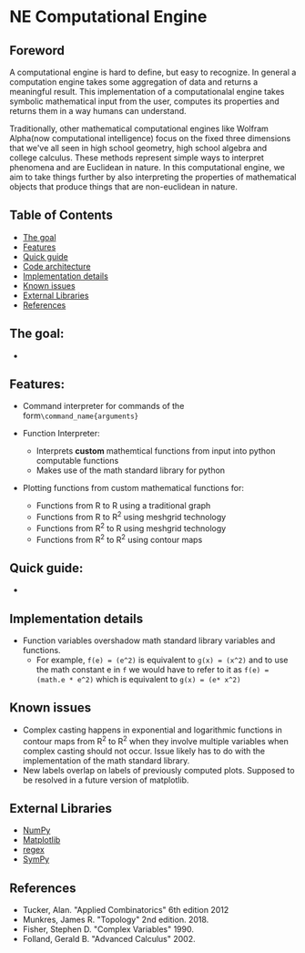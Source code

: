 # NE Computational Engine

## Foreword

A computational engine is hard to define, but easy to recognize. 
In general a computation engine takes some aggregation of data and returns a meaningful result. This implementation of a computationalal engine 
takes symbolic mathematical input from the user, computes its properties and returns them in a way humans can understand. 
 
Traditionally, other mathematical computational engines like Wolfram Alpha(now computational intelligence) focus on 
the fixed three dimensions that we've all seen in high school geometry, high school algebra and college calculus. 
These methods represent simple ways to interpret phenomena and are Euclidean in nature.
In this computational engine, we aim to take things further by also interpreting
the properties of mathematical objects that produce things that are non-euclidean in nature. 
  

## Table of Contents
- [The goal](#The-goal)
- [Features](#Features)
- [Quick guide](#Quick-guide)
- [Code architecture](#Code-architecture)
- [Implementation details](#Implementation-details)
- [Known issues](#Known-issues)
- [External Libraries](#External-Libraries)
- [References](#References)

## The goal:

- 

## Features: 
- Command interpreter for commands of the form`\command_name{arguments}`
- Function Interpreter:
  - Interprets **custom** mathemtical functions from input into python computable functions
  - Makes use of the math standard library for python
  
- Plotting functions from custom mathematical functions for:
  - Functions from R to R <sup></sup> using a traditional graph
  - Functions from R to R<sup>2</sup> using meshgrid technology
  - Functions from R<sup>2</sup> to R using meshgrid technology
  - Functions from R<sup>2</sup> to R<sup>2</sup> using contour maps
  
  
 
## Quick guide:

- 


## Implementation details

- Function variables overshadow math standard 
library variables and functions. 
    - For example,
`f(e) = (e^2)` is equivalent to `g(x) = (x^2)` and to use the 
math constant e in `f` we would have to refer to it as
`f(e) = (math.e * e^2)` which is equivalent to `g(x) = (e* x^2)`


<!---
- Iterated Function Systems:
  - [x] Plot 
  - [ ] Associated Markov Chain
  - [ ] Dimension computations
 
- Markov Chains
  - [ ] Visualizer 
  - [ ] Encoding
  - [ ] Properties Evaluator
 
 - Group Theory
   - [ ] Group operations
 
 - Galois Theory
   - [ ] Exact roots of polynomials
   - [ ] Properties Evaluator
--->

## Known issues
- Complex casting happens in exponential and logarithmic functions 
in contour maps from R<sup>2</sup> to R<sup>2</sup> when they involve multiple
variables when complex casting should not occur. Issue likely has to do with the 
implementation of the math standard library. 
- New labels overlap on labels of previously computed plots. 
Supposed to be resolved in a future version of matplotlib.  

## External Libraries
- [NumPy](https://numpy.org/doc/)
- [Matplotlib](https://matplotlib.org/)
- [regex](https://pypi.org/project/regex/)
- [SymPy](https://www.sympy.org/en/index.html)

## References
  

  - Tucker, Alan. "Applied Combinatorics" 6th edition 2012
  - Munkres, James R. "Topology" 2nd edition. 2018.
  - Fisher, Stephen D. "Complex Variables" 1990.
  - Folland, Gerald B.  "Advanced Calculus" 2002.
